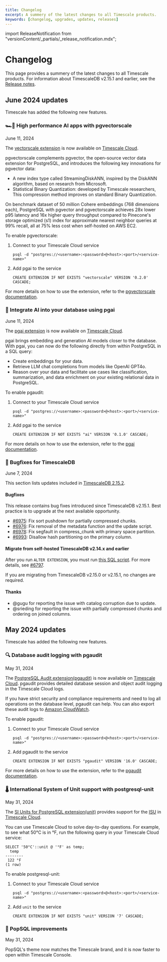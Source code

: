 ```yaml
---
title: Changelog
excerpt: A summery of the latest changes to all Timescale products.
keywords: [changelog, upgrades, updates, releases]
---
```


import ReleaseNotification from "versionContent/_partials/_release_notification.mdx";

# Changelog



This page provides a summery of the latest changes to all Timescale products. For information about TimescaleDB 
v2.15.1 and earlier, see the [Release notes][release-notes].

## June 2024 updates

Timescale has added the following new features.

### 🏎️💨 High performance AI apps with pgvectorscale

<Label type="date">June 11, 2024</Label>

The [vectorscale extension][pgvectorscale] is now available on [Timescale Cloud][signup].

pgvectorscale complements pgvector, the open-source vector data extension for PostgreSQL, and introduces the 
following key innovations for pgvector data:

- A new index type called StreamingDiskANN, inspired by the DiskANN algorithm, based on research from Microsoft.
- Statistical Binary Quantization: developed by Timescale researchers, This compression method improves on 
  standard Binary Quantization.

On benchmark dataset of 50 million Cohere embeddings (768 dimensions each), PostgreSQL with pgvector and 
pgvectorscale achieves 28x lower p95 latency and 16x higher query throughput compared to Pinecone's storage 
optimized (s1) index for approximate nearest neighbor queries at 99% recall, all at 75% less cost when 
self-hosted on AWS EC2.

To enable pgvectorscale:

1. Connect to your Timescale Cloud service

    ```
    psql -d "postgres://<username>:<password>@<host>:<port>/<service-name>"
    ```

2. Add pgai to the service

   ```
   CREATE EXTENSION IF NOT EXISTS "vectorscale" VERSION '0.2.0' CASCADE;
   ```

For more details on how to use the extension, refer to the [pgvectorscale documentation][pgvectorscale].

### 🧐 Integrate AI into your database using pgai

<Label type="date">June 11, 2024</Label>

The [pgai extension][pgai] is now available on [Timescale Cloud][signup].

pgai brings embedding and generation AI models closer to the database. With pgai, you can now do the following directly 
from within PostgreSQL in a SQL query:

* Create embeddings for your data.
* Retrieve LLM chat completions from models like OpenAI GPT4o.
* Reason over your data and facilitate use cases like classification, summarization, and data enrichment on your existing relational data in PostgreSQL.

To enable pgaudit:

1. Connect to your Timescale Cloud service

    ```
    psql -d "postgres://<username>:<password>@<host>:<port>/<service-name>"
    ```

2. Add pgai to the service

   ```
   CREATE EXTENSION IF NOT EXISTS "ai" VERSION '0.1.0' CASCADE;
   ```

For more details on how to use the extension, refer to the [pgai documentation][pgai].


### 🐛 Bugfixes for TimescaleDB

<Label type="date">June 7, 2024</Label>

This section lists updates included in [TimescaleDB 2.15.2][timescaledb-releases].

#### Bugfixes

This release contains bug fixes introduced since TimescaleDB v2.15.1.
Best practice is to upgrade at the next available opportunity.

- [#6975](https://github.com/timescale/timescaledb/issues/6975): Fix sort pushdown for partially compressed chunks.
- [#6976](https://github.com/timescale/timescaledb/issues/6976): Fix removal of the metadata function and the update script.
- [#6978](https://github.com/timescale/timescaledb/issues/6978): Fix segfault in compress_chunk with primary space partition.
- [#6993](https://github.com/timescale/timescaledb/issues/6993): Disallow hash partitioning on the primary column.

#### Migrate from self-hosted TimescaleDB v2.14.x and earlier

After you run `ALTER EXTENSION`, you must run [this SQL script](https://github.com/timescale/timescaledb-extras/blob/master/utils/2.15.X-fix_hypertable_foreign_keys.sql). For more details, see [#6797](https://github.com/timescale/timescaledb/pull/6797).

If you are migrating from TimescaleDB v2.15.0 or v2.15.1, no changes are required.

#### Thanks

* @gugu for reporting the issue with catalog corruption due to update.
* @srieding for reporting the issue with partially compressed chunks and ordering on joined columns.


<ReleaseNotification />

## May 2024 updates

Timescale has added the following new features. 

### 🔍 Database audit logging with pgaudit

<Label type="date">May 31, 2024</Label>

The [PostgreSQL Audit extension(pgaudit)](https://github.com/pgaudit/pgaudit/) is now available on [Timescale Cloud][signup]. 
pgaudit provides detailed database session and object audit logging in the Timescale 
Cloud logs.

If you have strict security and compliance requirements and need to log all operations 
on the database level, pgaudit can help. You can also export these audit logs to
[Amazon CloudWatch](https://aws.amazon.com/cloudwatch/).

To enable pgaudit:

1. Connect to your Timescale Cloud service

    ```
    psql -d "postgres://<username>:<password>@<host>:<port>/<service-name>"
    ```

2. Add pgaudit to the service

   ```
   CREATE EXTENSION IF NOT EXISTS "pgaudit" VERSION '16.0' CASCADE;
   ```

For more details on how to use the extension, refer to the [pgaudit documentation](https://github.com/pgaudit/pgaudit/).

### 🌡 International System of Unit support with postgresql-unit

<Label type="date">May 31, 2024</Label>

The [SI Units for PostgreSQL extension(unit)](https://github.com/df7cb/postgresql-unit) provides support for the 
[ISU](https://en.wikipedia.org/wiki/International_System_of_Units) in [Timescale Cloud][signup]. 

You can use Timescale Cloud to solve day-to-day questions. For example, to see what 50°C is in °F, run the following 
query in your Timescale Cloud service:

```
SELECT '50°C'::unit @ '°F' as temp;
  temp
--------
 122 °F
(1 row)
```

To enable postgresql-unit:

1. Connect to your Timescale Cloud service

   ```
   psql -d "postgres://<username>:<password>@<host>:<port>/<service-name>"
   ```

2. Add `unit` to the service

   ```
   CREATE EXTENSION IF NOT EXISTS "unit" VERSION '7' CASCADE;
   ```

### 🎨 PopSQL improvements
<Label type="date">May 31, 2024</Label>

PopSQL's theme now matches the Timescale brand, and it is now faster to open within Timescale Console.

[release-notes]: /about/:currentVersion:/release-notes/
[timescaledb-releases]: https://github.com/timescale/timescaledb/releases/
[pgai]: https://github.com/timescale/pgai
[pgvectorscale]: https://github.com/timescale/pgvectorscale/
[signup]: https://console.cloud.timescale.com/signup